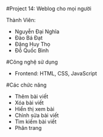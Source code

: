 #Project 14: Weblog cho mọi người

Thành Viên: 
- Nguyễn Đại Nghĩa
- Đào Bá Đạt
- Đặng Huy Thọ
- Đỗ Quốc Bình

#Công nghệ sử dụng
  - Frontend: HTML, CSS, JavaScript

 #Các chức năng 
 - Thêm bài viết
 - Xóa bài viết
 - Hiển thị xem bài
 - Chỉnh sửa bài viết
 - Tìm kiếm bài viết
 - Phân trang

